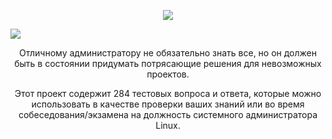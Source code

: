 <p align="center">
<img src="https://github.com/ikozhuhar/sysadmin_skills/blob/main/sysadmin_preview.png">
</p>

<img src="https://github.com/ikozhuhar/sysadmin_skills/tree/main/img/sysadmin_preview.png">

<p align="center">
Отличному администратору не обязательно знать все, но он должен быть в состоянии придумать потрясающие решения для невозможных проектов.
</p>

<p align="center">
Этот проект содержит 284 тестовых вопроса и ответа, которые можно использовать в качестве проверки ваших знаний или во время собеседования/экзамена на ​​должность системного администратора Linux.
</p>

